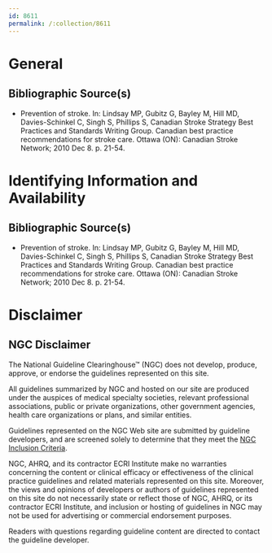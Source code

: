 ```yaml
---
id: 8611
permalink: /:collection/8611
---
```


# General

## Bibliographic Source(s)

- Prevention of stroke. In: Lindsay MP, Gubitz G, Bayley M, Hill MD, Davies-Schinkel C, Singh S, Phillips S, Canadian Stroke Strategy Best Practices and Standards Writing Group. Canadian best practice recommendations for stroke care. Ottawa (ON): Canadian Stroke Network; 2010 Dec 8. p. 21-54.

# Identifying Information and Availability

## Bibliographic Source(s)

- Prevention of stroke. In: Lindsay MP, Gubitz G, Bayley M, Hill MD, Davies-Schinkel C, Singh S, Phillips S, Canadian Stroke Strategy Best Practices and Standards Writing Group. Canadian best practice recommendations for stroke care. Ottawa (ON): Canadian Stroke Network; 2010 Dec 8. p. 21-54.

# Disclaimer

## NGC Disclaimer

The National Guideline Clearinghouse™ (NGC) does not develop, produce, approve, or endorse the guidelines represented on this site.

All guidelines summarized by NGC and hosted on our site are produced under the auspices of medical specialty societies, relevant professional associations, public or private organizations, other government agencies, health care organizations or plans, and similar entities.

Guidelines represented on the NGC Web site are submitted by guideline developers, and are screened solely to determine that they meet the [NGC Inclusion Criteria](/help-and-about/summaries/inclusion-criteria).

NGC, AHRQ, and its contractor ECRI Institute make no warranties concerning the content or clinical efficacy or effectiveness of the clinical practice guidelines and related materials represented on this site. Moreover, the views and opinions of developers or authors of guidelines represented on this site do not necessarily state or reflect those of NGC, AHRQ, or its contractor ECRI Institute, and inclusion or hosting of guidelines in NGC may not be used for advertising or commercial endorsement purposes.

Readers with questions regarding guideline content are directed to contact the guideline developer.


